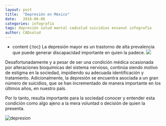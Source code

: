 ```yaml
---
layout: post
title:  "Depresión en México"
date:   2016-06-06 
categories: infografía
tags: depresión salud mental cadsalud suicidios ensanut infografía
author: CADsalud
---
```

* content
{:toc}
La depresión mayor es un trastorno de alta prevalencia que puede generar discapacidad importante en quien la padece.
![](/images-post/depresion_ent.jpg)



Desafortunadamente y a pesar de ser una condición médica ocasionada por alteraciones bioquímicas del sistema nervioso, continúa siendo motivo de estigma en la sociedad, impidiendo su adecuada identificación y tratamiento. Adicionalmente, la depresión se encuentra asociada a un gran número de suicidios, que se han incrementado de manera importante en los últimos años, en nuestro país.  

Por lo tanto, resulta importante para la sociedad conocer y entender esta condición como algo ajeno a la mera voluntad o decisión de quien la presenta.

![depresion](/images-post/depresion.jpg)

